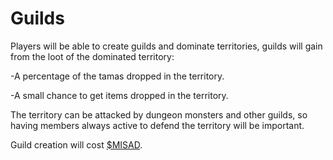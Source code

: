 # Guilds

Players will be able to create guilds and dominate territories, guilds will gain from the loot of the dominated territory:

\-A percentage of the tamas dropped in the territory.

\-A small chance to get items dropped in the territory.

The territory can be attacked by dungeon monsters and other guilds, so having members always active to defend the territory will be important.

Guild creation will cost [$MISAD](../play-to-earn/usdmisad.md).

